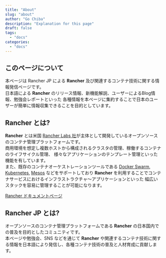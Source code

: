 ```yaml
---
title: "About"
slug: "about"
author: "Go Chiba"
description: "Explanation for this page"
draft: false
tags:
  - "docs"
categories:
  - "docs"
---
```


## このページについて
本ページは Rancher JP による **Rancher** 及び関連するコンテナ技術に関する情報発信ページです。  
日本語による **Rancher** のリリース情報、新機能解説、ユーザーによるBlog情報、勉強会レポートといった
各種情報を本ページに集約することで日本のユーザーが簡単に情報収集できることを目的としています。

## Rancher とは?
**Rancher** とは米国 [Rancher Labs 社](http://rancher.com)が主体として開発しているオープンソースのコンテナ管理プラットフォームです。  
商用環境を想定し複数ホストから構成されるクラスタの管理、稼働するコンテナのライフサイクル管理、
様々なアプリケーションのテンプレート管理といった機能を有しています。  
また、既存のコンテナオーケストレーションツールである [Docker Swarm](https://docs.docker.com/swarm/),
 [Kubernetes](http://kubernetes.io/), [Mesos](http://mesos.apache.org/) などをサポートしており
**Rancher** を利用することでコンテナサービスにおけるインフラストラクチャ〜アプリケーションといった
幅広いスタックを容易に管理することが可能になります。

[Rancher ドキュメントページ](http://docs.rancher.com)

## Rancher JP とは?
オープンソースのコンテナ管理プラットフォームである **Rancher** の日本国内での普及を目的としたコミュニティです。  
本ページや勉強会、SNS などを通じて **Rancher** や関連するコンテナ技術に関する情報を日本語により発信し、各種コンテナ技術の普及と人材育成に貢献します。

